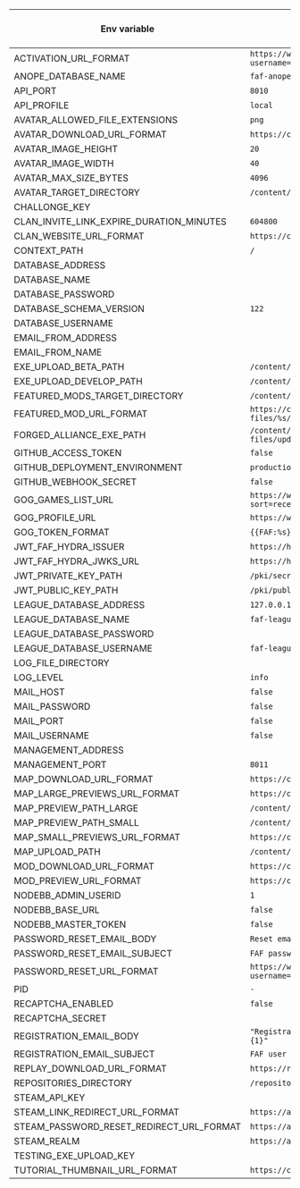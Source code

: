| Env variable  | Default value | Optional if env is defined | Default value (local) |
| ---- | ---- | ---- | ---- |
| ACTIVATION_URL_FORMAT | `https://www.${FAF_DOMAIN}/account/activate?username=%s&token=%s` | `FAF_DOMAIN` | `http://localhost:8020/account/activate?username=%s&token=%s` |
| ANOPE_DATABASE_NAME | `faf-anope` |  |  |
| API_PORT | `8010` |  |  |
| API_PROFILE | `local` |  |  |
| AVATAR_ALLOWED_FILE_EXTENSIONS | `png` |  | `png` |
| AVATAR_DOWNLOAD_URL_FORMAT | `https://content.${FAF_DOMAIN}/faf/avatars/%s` | `FAF_DOMAIN` | `https://content.test.faforever.com/faf/avatars/%s` |
| AVATAR_IMAGE_HEIGHT | `20` |  |  |
| AVATAR_IMAGE_WIDTH | `40` |  |  |
| AVATAR_MAX_SIZE_BYTES | `4096` |  |  |
| AVATAR_TARGET_DIRECTORY | `/content/avatars` |  | `build/cache/avatars` |
| CHALLONGE_KEY |  |  |  |
| CLAN_INVITE_LINK_EXPIRE_DURATION_MINUTES | `604800` |  |  |
| CLAN_WEBSITE_URL_FORMAT | `https://clans.${FAF_DOMAIN}/clan/%s` | `FAF_DOMAIN` | `http://clans.test.faforever.com/clan/%s` |
| CONTEXT_PATH | `/` |  |  |
| DATABASE_ADDRESS |  |  | `127.0.0.1` |
| DATABASE_NAME |  |  | `faf` |
| DATABASE_PASSWORD |  |  | `banana` |
| DATABASE_SCHEMA_VERSION | `122` |  |  |
| DATABASE_USERNAME |  |  | `faf-java-api` |
| EMAIL_FROM_ADDRESS |  |  | `faf@example.com` |
| EMAIL_FROM_NAME |  |  | `FAForever` |
| EXE_UPLOAD_BETA_PATH | `/content/legacy-featured-mod-files/updates_fafbeta_files` |  | `build/exe/beta` |
| EXE_UPLOAD_DEVELOP_PATH | `/content/legacy-featured-mod-files/updates_fafdevelop_files` |  | `build/exe/develop` |
| FEATURED_MODS_TARGET_DIRECTORY | `/content/legacy-featured-mod-files` |  | `build/cache/deployment` |
| FEATURED_MOD_URL_FORMAT | `https://content.${FAF_DOMAIN}/legacy-featured-mod-files/%s/%s` | `FAF_DOMAIN` | `https://content.test.faforever.com/faf/updaterNew/%s/%s` |
| FORGED_ALLIANCE_EXE_PATH | `/content/legacy-featured-mod-files/updates_faf_files/ForgedAlliance.exe` |  |  |
| GITHUB_ACCESS_TOKEN | `false` |  |  |
| GITHUB_DEPLOYMENT_ENVIRONMENT | `production` |  | `development` |
| GITHUB_WEBHOOK_SECRET | `false` |  |  |
| GOG_GAMES_LIST_URL | `https://www.gog.com/u/%s/games/stats?sort=recent_playtime&order=desc&page=%d` |  |  |
| GOG_PROFILE_URL | `https://www.gog.com/u/%s` |  |  |
| GOG_TOKEN_FORMAT | `{{FAF:%s}}` |  |  |
| JWT_FAF_HYDRA_ISSUER | `https://hydra.${FAF_DOMAIN}/` | `FAF_DOMAIN` | `https://hydra.test.faforever.com/` |
| JWT_FAF_HYDRA_JWKS_URL | `https://hydra.${FAF_DOMAIN}/.well-known/jwks.json` | `FAF_DOMAIN` | `https://hydra.test.faforever.com/.well-known/jwks.json` |
| JWT_PRIVATE_KEY_PATH | `/pki/secret.key` |  | `test-pki-private.key` |
| JWT_PUBLIC_KEY_PATH | `/pki/public.key` |  | `test-pki-public.key` |
| LEAGUE_DATABASE_ADDRESS | `127.0.0.1` |  | `127.0.0.1` |
| LEAGUE_DATABASE_NAME | `faf-league` |  | `faf-league` |
| LEAGUE_DATABASE_PASSWORD |  |  | `banana` |
| LEAGUE_DATABASE_USERNAME | `faf-league-service` |  | `faf-league-service` |
| LOG_FILE_DIRECTORY |  |  |  |
| LOG_LEVEL | `info` |  |  |
| MAIL_HOST | `false` |  |  |
| MAIL_PASSWORD | `false` |  |  |
| MAIL_PORT | `false` |  |  |
| MAIL_USERNAME | `false` |  |  |
| MANAGEMENT_ADDRESS |  |  |  |
| MANAGEMENT_PORT | `8011` |  |  |
| MAP_DOWNLOAD_URL_FORMAT | `https://content.${FAF_DOMAIN}/maps/%s` | `FAF_DOMAIN` | `https://content.test.faforever.com/maps/%s` |
| MAP_LARGE_PREVIEWS_URL_FORMAT | `https://content.${FAF_DOMAIN}/maps/previews/large/%s` | `FAF_DOMAIN` | `https://content.test.faforever.com/faf/maps/previews/large/%s` |
| MAP_PREVIEW_PATH_LARGE | `/content/maps/previews/large` |  | `build/cache/map_previews/large` |
| MAP_PREVIEW_PATH_SMALL | `/content/maps/previews/small` |  | `build/cache/map_previews/small` |
| MAP_SMALL_PREVIEWS_URL_FORMAT | `https://content.${FAF_DOMAIN}/maps/previews/small/%s` | `FAF_DOMAIN` | `https://content.test.faforever.com/faf/maps/previews/small/%s` |
| MAP_UPLOAD_PATH | `/content/maps` |  | `build/cache/map/maps` |
| MOD_DOWNLOAD_URL_FORMAT | `https://content.${FAF_DOMAIN}/mods/%s` | `FAF_DOMAIN` | `https://content.test.faforever.com/faf/vault/mods/%s` |
| MOD_PREVIEW_URL_FORMAT | `https://content.${FAF_DOMAIN}/mods/%s` | `FAF_DOMAIN` | `https://content.test.faforever.com/faf/vault/mods/%s` |
| NODEBB_ADMIN_USERID | `1` |  |  |
| NODEBB_BASE_URL | `false` |  |  |
| NODEBB_MASTER_TOKEN | `false` |  |  |
| PASSWORD_RESET_EMAIL_BODY | `Reset email body for user {0} with reset link {1}` |  | `Reset email body for user {0} with reset link {1}` |
| PASSWORD_RESET_EMAIL_SUBJECT | `FAF password reset` |  | `FAF password reset` |
| PASSWORD_RESET_URL_FORMAT | `https://www.${FAF_DOMAIN}/account/password/confirmReset?username=%s&token=%s` | `FAF_DOMAIN` | `http://localhost:8020/account/password/confirmReset?username=%s&token=%s` |
| PID | `- ` |  |  |
| RECAPTCHA_ENABLED | `false` |  | `false` |
| RECAPTCHA_SECRET |  |  |  |
| REGISTRATION_EMAIL_BODY | `"Registration email body for user {0} with activation link {1}"` |  | `"Registration email body for user {0} with activation link {1}"` |
| REGISTRATION_EMAIL_SUBJECT | `FAF user registration` |  | `FAF user registration` |
| REPLAY_DOWNLOAD_URL_FORMAT | `https://replays.${FAF_DOMAIN}/%s` | `FAF_DOMAIN` | `https://content.test.faforever.com/replays/%s` |
| REPOSITORIES_DIRECTORY | `/repositories` |  | `build/cache/repos` |
| STEAM_API_KEY |  |  | `banana` |
| STEAM_LINK_REDIRECT_URL_FORMAT | `https://api.${FAF_DOMAIN}/users/linkToSteam?token=%s` | `FAF_DOMAIN` | `http://localhost:8010/users/linkToSteam?token=%s` |
| STEAM_PASSWORD_RESET_REDIRECT_URL_FORMAT | `https://api.${FAF_DOMAIN}/users/requestPasswordResetViaSteam` | `FAF_DOMAIN` | `http://localhost:8010/users/requestPasswordResetViaSteam` |
| STEAM_REALM | `https://api.${FAF_DOMAIN}` | `FAF_DOMAIN` | `http://localhost` |
| TESTING_EXE_UPLOAD_KEY |  |  | `banana` |
| TUTORIAL_THUMBNAIL_URL_FORMAT | `https://content.${FAF_DOMAIN}/faf/tutorials/thumbs/%s` | `FAF_DOMAIN` | `https://content.test.faforever.com/faf/tutorials/thumbs/%s` |
